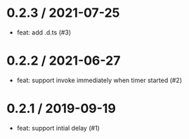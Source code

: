
0.2.3 / 2021-07-25
==================

  * feat: add .d.ts (#3)

0.2.2 / 2021-06-27
==================

  * feat: support invoke immediately when timer started (#2)

0.2.1 / 2019-09-19
==================

  * feat: support intial delay (#1)
